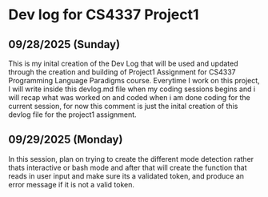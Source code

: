 # Dev log for CS4337 Project1

## 09/28/2025 (Sunday)

This is my inital creation of the Dev Log that will be used and updated through the creation and building of Project1 Assignment for CS4337 Programming Language Paradigms course. Everytime I work on this project, I will write inside this devlog.md file when my coding sessions begins and i will recap what was worked on and coded when i am done coding for the current session, for now this comment is just the inital creation of this devlog file for the project1 assignment. 

## 09/29/2025 (Monday)

In this session, plan on trying to create the different mode detection rather thats interactive or bash mode and after that will create the function that reads in user input and make sure its 
a validated token, and produce an error message if it is not a valid token. 
